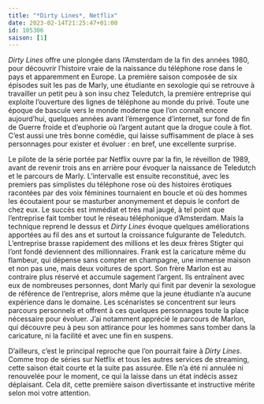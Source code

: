 ```yaml
---
title: "*Dirty Lines*, Netflix"
date: 2023-02-14T21:25:47+01:00
id: 105306 
saison: [1]
---
```


*Dirty Lines* offre une plongée dans l’Amsterdam de la fin des années 1980, pour découvrir l’histoire vraie de la naissance du téléphone rose dans le pays et apparemment en Europe. La première saison composée de six épisodes suit les pas de Marly, une étudiante en sexologie qui se retrouve à travailler un petit peu à son insu chez Teledutch, la première entreprise qui exploite l’ouverture des lignes de téléphone au monde du privé. Toute une époque de bascule vers le monde moderne que l’on connaît encore aujourd’hui, quelques années avant l’émergence d’internet, sur fond de fin de Guerre froide et d’euphorie où l’argent autant que la drogue coule à flot. C’est aussi une très bonne comédie, qui laisse suffisamment de place à ses personnages pour exister et évoluer : en bref, une excellente surprise.

Le pilote de la série portée par Netflix ouvre par la fin, le réveillon de 1989, avant de revenir trois ans en arrière pour évoquer la naissance de Teledutch et le parcours de Marly. L’intervalle est ensuite reconstitué, avec les premiers pas simplistes du téléphone rose où des histoires érotiques racontées par des voix féminines tournaient en boucle et où des hommes les écoutaient pour se masturber anonymement et depuis le confort de chez eux. Le succès est immédiat et très mal jaugé, à tel point que l’entreprise fait tomber tout le réseau téléphonique d’Amsterdam. Mais la technique reprend le dessus et *Dirty Lines* évoque quelques améliorations apportées au fil des ans et surtout la croissance fulgurante de Teledutch. L’entreprise brasse rapidement des millions et les deux frères Stigter qui l’ont fondé deviennent des millionnaires. Frank est la caricature même du flambeur, qui dépense sans compter en champagne, une immense maison et non pas une, mais deux voitures de sport. Son frère Marlon est au contraire plus réservé et accumule sagement l’argent. Ils entraînent avec eux de nombreuses personnes, dont Marly qui finit par devenir la sexologue de référence de l’entreprise, alors même que la jeune étudiante n’a aucune expérience dans le domaine. Les scénaristes se concentrent sur leurs parcours personnels et offrent à ces quelques personnages toute la place nécessaire pour évoluer. J’ai notamment apprécié le parcours de Marlon, qui découvre peu à peu son attirance pour les hommes sans tomber dans la caricature, ni la facilité et avec une fin en suspens.

D’ailleurs, c’est le principal reproche que l’on pourrait faire à *Dirty Lines*. Comme trop de séries sur Netflix et tous les autres services de streaming, cette saison était courte et la suite pas assurée. Elle n’a été ni annulée ni renouvelée pour le moment, ce qui la laisse dans un état indécis assez déplaisant. Cela dit, cette première saison divertissante et instructive mérite selon moi votre attention.
 